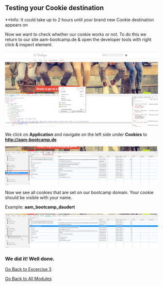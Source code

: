 ## Testing your Cookie destination

**Info: It could take up to 2 hours until your brand new Cookie destination appears on 

Now we want to check whether our cookie works or not. To do this we return to our site aam-bootcamp.de & open the developer tools with right click & inspect element. 

![Destionations](./images/screen1.png)

We click on **Application** and navigate on the left side under **Cookies** to **http://aam-bootcamp.de** 

![Destionations](./images/screen2.png)

Now we see all cookies that are set on our bootcamp domain. Your cookie should be visible with your name.

Example: **aam_bootcamp_daudert**

![Destionations](./images/screen3.png)

### We did it! Well done. 

[Go Back to Excercise 3](../destinations)

[Go Back to All Modules](/../../)
